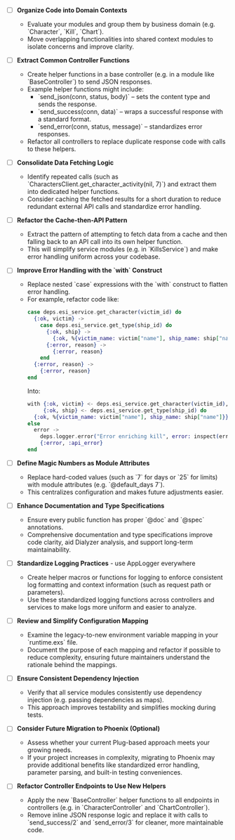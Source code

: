 - [ ] **Organize Code into Domain Contexts**  
  - Evaluate your modules and group them by business domain (e.g. \`Character\`, \`Kill\`, \`Chart\`).  
  - Move overlapping functionalities into shared context modules to isolate concerns and improve clarity.

- [ ] **Extract Common Controller Functions**  
  - Create helper functions in a base controller (e.g. in a module like \`BaseController\`) to send JSON responses.  
  - Example helper functions might include:  
    - \`send_json(conn, status, body)\` – sets the content type and sends the response.  
    - \`send_success(conn, data)\` – wraps a successful response with a standard format.  
    - \`send_error(conn, status, message)\` – standardizes error responses.  
  - Refactor all controllers to replace duplicate response code with calls to these helpers.

- [ ] **Consolidate Data Fetching Logic**  
  - Identify repeated calls (such as \`CharactersClient.get_character_activity(nil, 7)\`) and extract them into dedicated helper functions.  
  - Consider caching the fetched results for a short duration to reduce redundant external API calls and standardize error handling.

- [ ] **Refactor the Cache-then-API Pattern**  
  - Extract the pattern of attempting to fetch data from a cache and then falling back to an API call into its own helper function.  
  - This will simplify service modules (e.g. in \`KillsService\`) and make error handling uniform across your codebase.

- [ ] **Improve Error Handling with the \`with\` Construct**  
  - Replace nested \`case\` expressions with the \`with\` construct to flatten error handling.  
  - For example, refactor code like:  
    ```elixir
    case deps.esi_service.get_character(victim_id) do
      {:ok, victim} ->
        case deps.esi_service.get_type(ship_id) do
          {:ok, ship} ->
            {:ok, %{victim_name: victim["name"], ship_name: ship["name"]}}
          {:error, reason} ->
            {:error, reason}
        end
      {:error, reason} ->
        {:error, reason}
    end
    ```  
    Into:  
    ```elixir
    with {:ok, victim} <- deps.esi_service.get_character(victim_id),
         {:ok, ship} <- deps.esi_service.get_type(ship_id) do
      {:ok, %{victim_name: victim["name"], ship_name: ship["name"]}}
    else
      error -> 
        deps.logger.error("Error enriching kill", error: inspect(error))
        {:error, :api_error}
    end
    ```

- [ ] **Define Magic Numbers as Module Attributes**  
  - Replace hard-coded values (such as \`7\` for days or \`25\` for limits) with module attributes (e.g. \`@default_days 7\`).  
  - This centralizes configuration and makes future adjustments easier.

- [ ] **Enhance Documentation and Type Specifications**  
  - Ensure every public function has proper \`@doc\` and \`@spec\` annotations.  
  - Comprehensive documentation and type specifications improve code clarity, aid Dialyzer analysis, and support long-term maintainability.

- [ ] **Standardize Logging Practices**   - use AppLogger everywhere
  - Create helper macros or functions for logging to enforce consistent log formatting and context information (such as request path or parameters).  
  - Use these standardized logging functions across controllers and services to make logs more uniform and easier to analyze.

- [ ] **Review and Simplify Configuration Mapping**  
  - Examine the legacy-to-new environment variable mapping in your \`runtime.exs\` file.  
  - Document the purpose of each mapping and refactor if possible to reduce complexity, ensuring future maintainers understand the rationale behind the mappings.

- [ ] **Ensure Consistent Dependency Injection**  
  - Verify that all service modules consistently use dependency injection (e.g. passing dependencies as maps).  
  - This approach improves testability and simplifies mocking during tests.

- [ ] **Consider Future Migration to Phoenix (Optional)**  
  - Assess whether your current Plug-based approach meets your growing needs.  
  - If your project increases in complexity, migrating to Phoenix may provide additional benefits like standardized error handling, parameter parsing, and built-in testing conveniences.

- [ ] **Refactor Controller Endpoints to Use New Helpers**  
  - Apply the new \`BaseController\` helper functions to all endpoints in controllers (e.g. in \`CharacterController\` and \`ChartController\`).  
  - Remove inline JSON response logic and replace it with calls to \`send_success/2\` and \`send_error/3\` for cleaner, more maintainable code.

